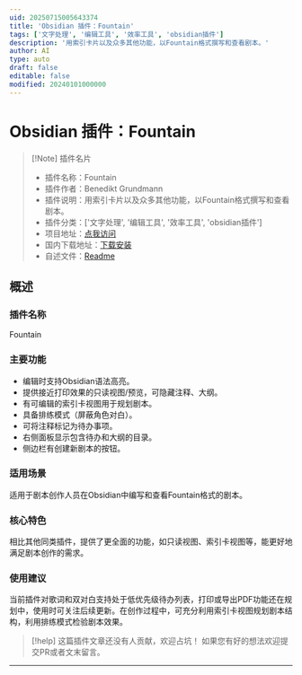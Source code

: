 ```yaml
---
uid: 20250715005643374
title: 'Obsidian 插件：Fountain'
tags: ['文字处理', '编辑工具', '效率工具', 'obsidian插件']
description: '用索引卡片以及众多其他功能，以Fountain格式撰写和查看剧本。'
author: AI
type: auto
draft: false
editable: false
modified: 20240101000000
---
```


# Obsidian 插件：Fountain

> [!Note] 插件名片
> - 插件名称：Fountain
> - 插件作者：Benedikt Grundmann
> - 插件说明：用索引卡片以及众多其他功能，以Fountain格式撰写和查看剧本。
> - 插件分类：['文字处理', '编辑工具', '效率工具', 'obsidian插件']
> - 项目地址：[点我访问](https://github.com/bgrundmann/obsidian-fountain)
> - 国内下载地址：[下载安装](https://pkmer.cn/products/plugin/pluginMarket/?fountain)
> - 自述文件：[Readme](https://ghproxy.net/https://raw.githubusercontent.com/bgrundmann/obsidian-fountain/master/README.md)



## 概述

### 插件名称
Fountain

### 主要功能
- 编辑时支持Obsidian语法高亮。
- 提供接近打印效果的只读视图/预览，可隐藏注释、大纲。
- 有可编辑的索引卡视图用于规划剧本。
- 具备排练模式（屏蔽角色对白）。
- 可将注释标记为待办事项。
- 右侧面板显示包含待办和大纲的目录。
- 侧边栏有创建新剧本的按钮。

### 适用场景
适用于剧本创作人员在Obsidian中编写和查看Fountain格式的剧本。

### 核心特色
相比其他同类插件，提供了更全面的功能，如只读视图、索引卡视图等，能更好地满足剧本创作的需求。

### 使用建议
当前插件对歌词和双对白支持处于低优先级待办列表，打印或导出PDF功能还在规划中，使用时可关注后续更新。在创作过程中，可充分利用索引卡视图规划剧本结构，利用排练模式检验剧本效果。


> [!help] 
> 这篇插件文章还没有人贡献，欢迎占坑！
> 如果您有好的想法欢迎提交PR或者文末留言。
> 

---


